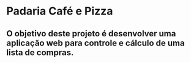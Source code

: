 # Padaria Café e Pizza
## O objetivo deste projeto é desenvolver uma aplicação web para controle e cálculo de uma lista de compras.
